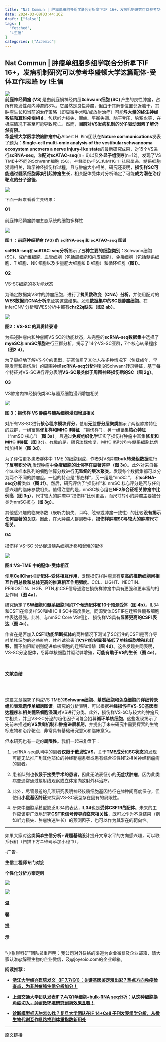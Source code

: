 ```yaml
---
title: "Nat Commun | 肿瘤单细胞多组学联合分析拿下IF 16+，发病机制研究可以参考华盛顿大学这篇配体-受体互作思路"
date: 2024-03-08T03:44:16Z
draft: ["false"]
tags: [
  "fetched",
  "i生信"
]
categories: ["Acdemic"]
---
```

Nat Commun | 肿瘤单细胞多组学联合分析拿下IF 16+，发病机制研究可以参考华盛顿大学这篇配体-受体互作思路 by i生信
------
<div><section><span><img data-imgfileid="100018405" data-ratio="0.4255555555555556" data-src="https://mmbiz.qpic.cn/sz_mmbiz_png/uR5O2f9J2Ls7KaPdobh1zjAeaibo9mMHhPzgFOVH8xyFTYLib0cozKPV0pTrd7B1tEuWamxQ1GZtk83ucW6mZsmw/640?wx_fmt=png" data-type="pngwxfrom=5wx_lazy=1wx_co=1" data-w="900" src="https://mmbiz.qpic.cn/sz_mmbiz_png/uR5O2f9J2Ls7KaPdobh1zjAeaibo9mMHhPzgFOVH8xyFTYLib0cozKPV0pTrd7B1tEuWamxQ1GZtk83ucW6mZsmw/640?wx_fmt=png"></span></section><section><strong><span>前庭神经鞘瘤 (VS) </span></strong><span>是由前庭蜗神经内层<strong><span>Schwann细胞 (SC) </span></strong>产生的良性肿瘤，占所有原发性颅内肿瘤的8%。它虽然是良性肿瘤，但由于其解剖位置邻近脑干，其肿瘤生长和当前的治疗策略（即显微手术和/或放射治疗）可能</span><strong><span>与大量的终生神经系统和耳科疾病相关</span></strong><span>，包括听力损失、面瘫、平衡失调、脑干受压、脑积水等，在极端情况下甚至可能导致死亡。然而，<strong><span>目前对VS发病机制的分子驱动因素了解仍然有限</span></strong>。</span></section><section><strong><span>华盛顿大学医学院脑肿瘤中心</span></strong><span>Albert H. Kim</span><span>团队在<strong><span>Nature communications</span></strong>发表了题为：<strong><span>Single-cell multi-omic analysis of the vestibular schwannoma ecosystem uncovers a nerve injury-like state</span></strong>的最新研究成果，对15个VS进行<strong><span>scRNA-seq</span></strong>，和<strong><span>配对scATAC-seq</span></strong>(n = 6)以及<strong><span>外显子组测序</span></strong>(n=12)。发现了VS TME中不同的Schwann细胞 (SC)，神经损伤样SC和MHC-II 抗原呈递、髓系细胞浸润相关，暗示神经损伤样过程，且与肿瘤大小相关。研究还表明，<strong><span>损伤样SC可能通过髓系细胞募集引起肿瘤生长</span></strong>，相关配体受体对分析确定了可能</span><strong><span>成为潜在治疗靶点的分子途径</span></strong><span>。</span></section><p><img data-imgfileid="100018792" data-ratio="0.5034722222222222" data-s="300,640" data-src="https://mmbiz.qpic.cn/sz_mmbiz_png/uR5O2f9J2LsQEMFrArEIteGoQ3jsic4ThCjyNauENDHsIfEBAxymlnts6BoHVEiadEiaViaaf8GswUtgxQowPluibMw/640?wx_fmt=png&amp;from=appmsg" data-type="png" data-w="864" src="https://mmbiz.qpic.cn/sz_mmbiz_png/uR5O2f9J2LsQEMFrArEIteGoQ3jsic4ThCjyNauENDHsIfEBAxymlnts6BoHVEiadEiaViaaf8GswUtgxQowPluibMw/640?wx_fmt=png&amp;from=appmsg"></p><p><span>下面一起来看看主要结果：</span></p><section data-role="title" data-tools="135编辑器" data-id="130151"><section><section><section><section><section><span><strong>01</strong></span></section></section><section><section><br></section></section></section><section><span>前庭神经鞘瘤肿瘤生态系统的细胞多样性</span></section></section></section></section><p><img data-imgfileid="100018793" data-ratio="0.9664351851851852" data-s="300,640" data-src="https://mmbiz.qpic.cn/sz_mmbiz_png/uR5O2f9J2LsQEMFrArEIteGoQ3jsic4ThYBViaQeUx5rj4icG7khhY7iavGVFDbPoJOO4H5eUUqoIf8ZwsyASmukOA/640?wx_fmt=png&amp;from=appmsg" data-type="png" data-w="864" src="https://mmbiz.qpic.cn/sz_mmbiz_png/uR5O2f9J2LsQEMFrArEIteGoQ3jsic4ThYBViaQeUx5rj4icG7khhY7iavGVFDbPoJOO4H5eUUqoIf8ZwsyASmukOA/640?wx_fmt=png&amp;from=appmsg"></p><section data-role="title" data-tools="135编辑器" data-id="132406"><section><section><p><span><strong><span>图 1 ：前庭神经鞘瘤 (VS) 的 scRNA-seq 和 scATAC-seq 图谱</span></strong></span><p></p></p><p><strong><span>scRNA-seq</span></strong><span>和</span><strong><span>scATAC-seq分析</span></strong><span>揭示了</span><strong><span>五种主要的细胞类别</span></strong><span>：Schwann细胞 (SC)、成纤维细胞、血管细胞（包括周细胞和内皮细胞）、免疫细胞（包括髓系细胞、T 细胞、NK 细胞以及少量肥大细胞和 B 细胞）和循环细胞</span><strong><span>（图1）</span></strong><span>。</span></p><section data-role="title" data-tools="135编辑器" data-id="130151"><section><section><section><section><section><span><strong>02</strong></span></section></section><section><section><br></section></section></section><section><span>VS-SC细胞的多功能状态</span></section></section></section></section><p><span>为确定数据集VS中的肿瘤细胞，进行了<strong><span>拷贝数改变（CNA）分析</span></strong>，并使用配对的<strong><span>WES数据</span></strong>的<strong><span>CNA分析</span></strong>来证实这些结果。发现<strong><span>数据集中的SC是肿瘤细胞</span></strong>。在inferCNV 分析和WES分析中都有<strong><span>chr22q缺失</span></strong><strong><span>（图2 ab）</span></strong>。</span></p><p><img data-imgfileid="100018795" data-ratio="0.9930555555555556" data-s="300,640" data-src="https://mmbiz.qpic.cn/sz_mmbiz_png/uR5O2f9J2LsQEMFrArEIteGoQ3jsic4ThHWXrbJ2AMcehdqfTibCMbSoHlNFL06ibP4Y4NsLOJYz3P33AvhicssI2g/640?wx_fmt=png&amp;from=appmsg" data-type="png" data-w="864" src="https://mmbiz.qpic.cn/sz_mmbiz_png/uR5O2f9J2LsQEMFrArEIteGoQ3jsic4ThHWXrbJ2AMcehdqfTibCMbSoHlNFL06ibP4Y4NsLOJYz3P33AvhicssI2g/640?wx_fmt=png&amp;from=appmsg"></p><p><span><strong><span>图2：VS-SC 的异质转录谱</span></strong></span><p></p></p><p><span>为描述肿瘤内和肿瘤间VS SC的功能状态。从完整的<strong><span>scRNA-seq数据集</span></strong>中选择了<strong><span>myeSC</span></strong>和<strong><span>nmSC细胞</span></strong>进行亚群分析，揭示了14个VS-SC亚群，7个核心转录程序<strong><span>（图2 d）</span></strong>。</span></p><p><span>为了更好地了解VS-SC的表型，研究使用了其他人在多种情况下（包括成年、早期发育和损伤后）的周围神经<strong><span>scRNA-seq分析</span></strong>得到的Schwann转录特征，基于每个特征对VS-SC进行评分表明<strong><span>VS-SC最类似于周围神经损伤后的SC</span></strong><strong><span>（图 2g）</span></strong>。</span></p><section data-role="title" data-tools="135编辑器" data-id="130151"><section><section><section><section><section><span><strong>03</strong></span></section></section><section><section><br></section></section></section><section><span>VS肿瘤内神经损伤类SC与髓系细胞浸润增加相关</span></section></section></section></section><p><img data-imgfileid="100018796" data-ratio="1.0918238993710692" data-s="300,640" data-src="https://mmbiz.qpic.cn/sz_mmbiz_png/uR5O2f9J2LsQEMFrArEIteGoQ3jsic4ThEuL15QucIiaOtxg0hIv8cnKkzdQp2qWGKfD9dB6Awxgwbu38K2ZwhQw/640?wx_fmt=png&amp;from=appmsg" data-type="png" data-w="795" src="https://mmbiz.qpic.cn/sz_mmbiz_png/uR5O2f9J2LsQEMFrArEIteGoQ3jsic4ThEuL15QucIiaOtxg0hIv8cnKkzdQp2qWGKfD9dB6Awxgwbu38K2ZwhQw/640?wx_fmt=png&amp;from=appmsg"></p><p><span><strong><span>图 3：损伤样 VS 肿瘤与髓系细胞浸润增加相关</span></strong></span><p></p></p><p><span>对所有VS-SC进行<strong><span>核心程序模块评分</span></strong>，使用<strong><span>无监督分层聚类</span></strong>揭示了两组肿瘤特征的亚群，一组富集</span><strong><span>修复样和MHC II特征</span></strong><span>（“损伤样”），另一组富集<strong><span>核心特征</span></strong>（“nmSC 核心”）<strong><span>（图 3a）</span></strong>。且通过<strong><span>免疫组织化学</span></strong>证实了损伤样肿瘤中富集<strong><span>修复和 MHC II特征</span></strong><strong><span>（图 3c）</span></strong>。有趣的是，研究发现修复、MHC II评分均与髓系细胞比例增加相关<strong><span>（图 3d）</span></strong>。</span><p></p></p><p><span>为了评估更多患者群体中 TME 的细胞组成，作者对VS肿瘤<strong><span>bulk转录组数据</span></strong>进行了<strong><span>反卷积分析</span></strong>,发现肿瘤中<strong><span>免疫细胞的比例存在显著差异</span></strong><strong><span>（图 3e）</span></strong>。此外对来自每个bulk样本队列的细胞估算分数进行<strong><span>无监督的层次聚类</span></strong>。发现每个数据集都可以分为两个不同的肿瘤组。一组的特点是“损伤样”，另一组是“nmSC ”， 和<strong><span>scRNA-seq分析</span></strong>类似<strong><span>（图 3f）</span></strong>。然后，研究评估了“损伤样”和 nmSC 核心评分是否与任何感兴趣的临床参数相关。值得注意的是，nmSC核心组在<strong><span>NF2综合征相关肿瘤中比例高</span></strong><strong><span>（图 3g）</span></strong>，尺寸较大的肿瘤中“损伤样”比例更高，而尺寸较小的肿瘤主要被分类为nmSC核心<strong><span>（图 3g）</span></strong>。</span></p><p><span>其他感兴趣的临床参数（既听力损失、耳鸣、眩晕或肿瘤一致性）的比较</span><strong><span>没有揭示任何显著的关联</span></strong><span>。因此，在大肿瘤人群患者中，<strong><span>损伤样肿瘤SC与较大的肿瘤尺寸相关</span></strong>。</span></p><section data-role="title" data-tools="135编辑器" data-id="130151"><section><section><section><section><section><span><strong>04</strong></span></section></section><section><section><br></section></section></section><section><span>损伤样 VS-SC 分泌促进髓系细胞迁移和增殖的配体</span></section></section></section></section><p><img data-imgfileid="100018797" data-ratio="1.0885885885885886" data-s="300,640" data-src="https://mmbiz.qpic.cn/sz_mmbiz_png/uR5O2f9J2LsQEMFrArEIteGoQ3jsic4Th6SuFibnE3nyBvFBgnRTM6Vln5XkcQjicoFezjchYraPOVLNOuGO3DVcg/640?wx_fmt=png&amp;from=appmsg" data-type="png" data-w="666" src="https://mmbiz.qpic.cn/sz_mmbiz_png/uR5O2f9J2LsQEMFrArEIteGoQ3jsic4Th6SuFibnE3nyBvFBgnRTM6Vln5XkcQjicoFezjchYraPOVLNOuGO3DVcg/640?wx_fmt=png&amp;from=appmsg"></p><p><span><strong><span>图4:VS-TME 中的配体-受体相互</span></strong></span><p></p></p><p><span>使用<strong><span>CellChat</span></strong>推断<strong><span>配体-受体相互作用</span></strong>，发现损伤样肿瘤具有<strong><span>更高的推断细胞间相互作用总数和总体更高的推算相互作用强度</span></strong>。CCL、LIGHT、NECTIN、PERIOSTIN、HGF、PTN¸和CSF信号通路在损伤样肿瘤中具有更强和更丰富的相互作用<strong><span>（图 4a）</span></strong>。</span></p><p><span>研究确定了<strong><span>SW细胞</span></strong>和<strong><span>髓系细胞间</span></strong>的</span><strong><span>7个候选配体和10个预测受体</span></strong><span><strong><span>（图 4b）</span></strong>。IL34和CSF1在修复样SC和MHC II SC中高度表达，同源受体CSF1R在迁移性髓系细胞中表达最强。此外，与nmSC Core VS相比， 损伤样VS具有<strong><span>显著更高的CSF1表达</span></strong><strong><span>（图 4c）</span></strong>。</span></p><p><span>作者在是否加入<strong><span>CSF1功能阻断抗体</span></strong>的两种情况下测试了SC衍生的CSF1是否介导对单核细胞的这些影响，体外试验表明<strong><span>CSF1抑制显著降低了单核细胞增殖和迁移</span></strong>，而不加阻断剂则促进单核细胞的迁移和增殖<strong><span>（图 4d）</span></strong>。这些发现共同表明，VS-SC分泌配体，招募单核细胞并驱动其增殖，<strong><span>可能有助于VS的生长</span></strong><strong><span>（图 4e）</span></strong>。</span></p><section data-role="title" data-tools="135编辑器" data-id="126378"><section><section><section><section><br></section></section><section><section><br></section><section><span><strong data-brushtype="text">文献总结</strong></span></section></section><section><section><br></section><section><br></section><section><br></section></section></section></section></section><p><span>这篇文章探究了构成VS TME的</span><strong><span>Schwann细胞、基质细胞和免疫细胞</span></strong><span>的<strong><span>详细转录组</span></strong>和<strong><span>表观遗传单细胞图谱</span></strong>。研究的分析表明，可以根据<strong><span>神经损伤样VS-SC基因表达程序</span></strong>和<strong><span>相关髓系细胞浸润</span></strong>对VS进行分类。此外，损伤样VS-SC与较大的肿瘤尺寸相关，并且VS-SC分泌的趋化因子可能会招募<strong><span>循环单核细胞</span></strong>。这些发现揭示了先前未描述的<strong><span>VS发病机制</span></strong>和<strong><span>肿瘤进展机制</span></strong>，并提出了未来研究中需要探索的生物标志物和治疗靶点，非常具有基础研究意义和临床意义。</span><p></p></p><p><span>但本研究也有一定的<strong><span>局限性</span></strong>。我们一起来复盘下：</span><p></p></p><ol><li><p><span><span>scRNA-seq队列中的患者</span><strong><span>仅限于散发性VS</span></strong><span>，关于<strong><span>TME成分</span></strong>和<strong><span>SC状态</span></strong>的发现可能无法推广到其他部位的神经鞘瘤患者或患有综合征性NF2相关神经鞘瘤病的患者。</span></span><p></p></p></li><li><p><span><span>患者队列也</span><strong><span>仅限于接受手术的患者</span></strong><span>，因此无法表征小的<strong><span>无症状肿瘤</span></strong>，因为此类病变通常通过放射线观察或立体定向放射外科治疗。</span></span><p></p></p></li><li><p><span><span>此外，尽管最近的几项研究表明神经胶质细胞基因特征在</span><span>物种间高度保守</span><span>，但使用<strong><span>小鼠基因特征</span></strong>来探索VS-SC表型存在固有的局限性。</span></span><p></p></p></li><li><p><span><span>研究中细胞系模型缺乏IL34的表达，<strong><span>IL34</span></strong>也是<strong><span>受体CSF1R的配体</span></strong>。未来的工作应该更广泛地研究</span><strong><span>CSF1R信号传导的临床相关性</span></strong><span>，既可以作为不良结果（例如听力损失、肿瘤快速生长）的预测因子，也可以作为其潜在的靶向性。</span></span></p></li></ol><hr><section><span>如果大家对这类</span><span><span><strong><span>简单</span></strong></span><strong><span>生信分析</span></strong></span><span><strong><span>+</span></strong></span><span><strong><span>课题基础设计</span></strong></span><span>提升文章水平的方向感兴趣，可以联系我们（扫描下方二维码添加小秘书）。</span></section><section><p><span>-广告-</span></p></section><section data-tools="135编辑器" data-id="130533"><section powered-by="xiumi.us"><section><section powered-by="xiumi.us"><section><section data-role="splitline" data-tools="135编辑器" data-id="127772"><section data-tools="135编辑器" data-id="130533"><section powered-by="xiumi.us"><section><section powered-by="xiumi.us"><section><section data-role="splitline" data-tools="135编辑器" data-id="127772"><section data-tools="135编辑器" data-id="120956"><section><section><section><section data-autoskip="1"><p><strong><span>生信工程师专门对接</span></strong></p><p><strong><span>个性化分析方案定制</span></strong></p><p><img data-imgfileid="100018539" data-ratio="1" data-s="300,640" data-src="https://mmbiz.qpic.cn/sz_mmbiz_jpg/uR5O2f9J2LtD1Qoib0Gbg8txCBx8sOsw49Ycslkk4cvFdPWZxG5hzg2wtkme7soOIjhArpRf0NdxvOfjicQRjrBg/640?wx_fmt=jpeg&amp;from=appmsg" data-type="jpeg" data-w="312" src="https://mmbiz.qpic.cn/sz_mmbiz_jpg/uR5O2f9J2LtD1Qoib0Gbg8txCBx8sOsw49Ycslkk4cvFdPWZxG5hzg2wtkme7soOIjhArpRf0NdxvOfjicQRjrBg/640?wx_fmt=jpeg&amp;from=appmsg"></p></section></section></section></section></section><section><img data-backh="394" data-backw="558" data-galleryid="" data-imgfileid="100018540" data-ratio="0.7065527065527065" data-s="300,640" data-src="https://mmbiz.qpic.cn/sz_mmbiz_png/uR5O2f9J2Ls7KaPdobh1zjAeaibo9mMHhCWpF6VaDKJCuWcgYEFmNLscUKtibtYKFHfQnQof7t9RAI7x0QBeKv3Q/640?wx_fmt=png&amp;wxfrom=5&amp;wx_lazy=1&amp;wx_co=1" data-type="png" data-w="702" src="https://mmbiz.qpic.cn/sz_mmbiz_png/uR5O2f9J2Ls7KaPdobh1zjAeaibo9mMHhCWpF6VaDKJCuWcgYEFmNLscUKtibtYKFHfQnQof7t9RAI7x0QBeKv3Q/640?wx_fmt=png&amp;wxfrom=5&amp;wx_lazy=1&amp;wx_co=1"></section><section data-role="outer" label="edit by 135editor"><section data-tools="135编辑器" data-id="106062"><section><section><section><br></section><section><section><section data-brushtype="text"><span><strong>温</strong></span></section></section><section><br></section></section><section><section><section data-brushtype="text"><span><strong>馨</strong></span></section></section><section><br></section></section><section><section><section data-brushtype="text"><span><strong>提</strong></span></section></section><section><br></section></section><section><section><section data-brushtype="text"><span><strong>示</strong></span></section></section><section><br></section></section></section><section><section><section data-autoskip="1"><p><span>“小张聊科研”团队郑重声明：我公司对外联络的渠道为企业微信及企业邮箱，请大家认准@解颐生物的企业微信，及@joyebio.com的企业邮箱。</span></p></section></section></section></section></section></section></section></section></section></section></section></section></section></section></section></section></section></section><section><mp-common-profile data-pluginname="mpprofile" data-id="Mzg5MjE5Mjc0Mw==" data-headimg="http://mmbiz.qpic.cn/mmbiz_png/uR5O2f9J2LtRZ4v6Ribf11IMcgNvC4HV26K1M6kC6sfyJGht49VsdVZGTIgicthMmftjjW2H7JvvvM0cic81uFy5w/0?wx_fmt=png" data-nickname="i生信" data-alias="" data-signature="专注生物分析最前沿，定期为大家解读最新高分经典生信文章，为大家提供生信分析思路和套路，方便大家短平快发SCI。" data-from="2" data-is_biz_ban="0" data-origin_num="234" data-isban="0" data-biz_account_status="0" data-index="0"></mp-common-profile></section><p><strong>阅读推荐：</strong></p><section data-role="outer" label="edit by 135editor"><strong></strong></section><ul><li><p><a target="_blank" href="http://mp.weixin.qq.com/s?__biz=Mzg5MjE5Mjc0Mw==&amp;mid=2247502438&amp;idx=1&amp;sn=ffe61aff4b5be30b6ca56e086cb07f83&amp;chksm=cfc358eef8b4d1f8743201c45b8303c371d73385bbbb434a00defea083a62c7db10b02b414c3&amp;scene=21#wechat_redirect" textvalue="微生物代谢再次‍推进肿瘤微环境认知：抑制增殖、改善预后，东京医科大学这篇IF 5.3纯生信文章教你做大型队列分析" linktype="text" imgurl="" imgdata="null" data-itemshowtype="0" tab="innerlink" data-linktype="2"><strong>浙江大学绍兴医院发文（IF 7.7/Q1）：关键基因鉴定难出彩？热点方向免疫检查点，为非肿瘤纯生信分析加分！</strong></a></p></li><li><p><a target="_blank" href="http://mp.weixin.qq.com/s?__biz=Mzg5MjE5Mjc0Mw==&amp;mid=2247502417&amp;idx=1&amp;sn=3ea6049b3f214b92f4a693bd6d06c3e1&amp;chksm=cfc358d9f8b4d1cf162683bcac00d339b97d1beb179604576671ffeeb95e81ac70e55cc6a407&amp;scene=21#wechat_redirect" textvalue="《Cell》重磅：IF 64.5！‍匹兹堡大学教授发表口服益生菌促进肿瘤治疗新进展，将瘤内菌分析关联临床，“干湿结合”文章模板有了" linktype="text" imgurl="" imgdata="null" data-itemshowtype="0" tab="innerlink" data-linktype="2"><strong>上海交通大学团队发表IF 7.4/Q1单细胞+bulk-RNA seq分析：从这种细胞换角度切入，肿瘤微环境研究创新效果显著！</strong></a></p></li><li><p><a target="_blank" href="http://mp.weixin.qq.com/s?__biz=Mzg5MjE5Mjc0Mw==&amp;mid=2247502429&amp;idx=1&amp;sn=3c770d26b1abd70e96f048cc7c100d74&amp;chksm=cfc358d5f8b4d1c348443d11ab820c6cd93e602fd6405b6d588d6237f75d1259599a6bcec161&amp;scene=21#wechat_redirect" textvalue="首次证明！复旦大学教授团队用肿瘤‍微生物构建预测模型，纯生信自测数据分析你也可以做到" linktype="text" imgurl="" imgdata="null" data-itemshowtype="0" tab="innerlink" data-linktype="2"><strong>诊断模型标志物怎么找？复旦大学团队在IF 14+Cell 子刊发表组学分析，从微生物代谢互作思路找到体重指数新用处</strong></a></p></li></ul></section></section></section><p><mp-style-type data-value="3"></mp-style-type></p></div>  
<hr>
<a href="https://mp.weixin.qq.com/s/zPT3m_BnAQcq7fN27vto9Q",target="_blank" rel="noopener noreferrer">原文链接</a>
